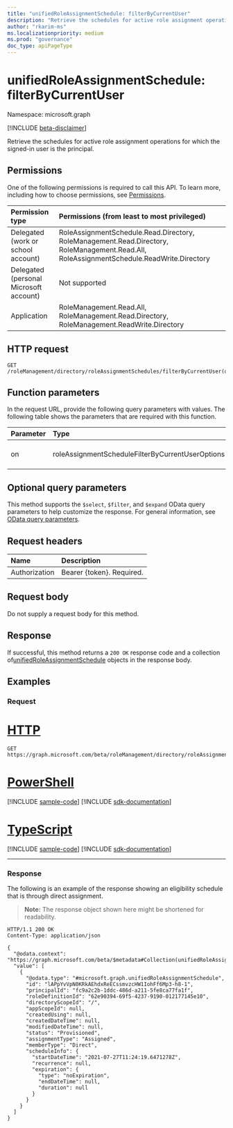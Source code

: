 ```yaml
---
title: "unifiedRoleAssignmentSchedule: filterByCurrentUser"
description: "Retrieve the schedules for active role assignment operations for which the signed-in user is the principal."
author: "rkarim-ms"
ms.localizationpriority: medium
ms.prod: "governance"
doc_type: apiPageType
---
```


# unifiedRoleAssignmentSchedule: filterByCurrentUser
Namespace: microsoft.graph

[!INCLUDE [beta-disclaimer](../../includes/beta-disclaimer.md)]

Retrieve the schedules for active role assignment operations for which the signed-in user is the principal.

## Permissions
One of the following permissions is required to call this API. To learn more, including how to choose permissions, see [Permissions](/graph/permissions-reference).

|Permission type|Permissions (from least to most privileged)|
|:---|:---|
|Delegated (work or school account)|RoleAssignmentSchedule.Read.Directory, RoleManagement.Read.Directory, RoleManagement.Read.All, RoleAssignmentSchedule.ReadWrite.Directory|
|Delegated (personal Microsoft account)|Not supported|
|Application|RoleManagement.Read.All, RoleManagement.Read.Directory, RoleManagement.ReadWrite.Directory|

## HTTP request

<!-- {
  "blockType": "ignored"
}
-->
``` http
GET /roleManagement/directory/roleAssignmentSchedules/filterByCurrentUser(on='principal')
```

## Function parameters
In the request URL, provide the following query parameters with values.
The following table shows the parameters that are required with this function.

|Parameter|Type|Description|
|:---|:---|:---|
|on|roleAssignmentScheduleFilterByCurrentUserOptions| The possible values are `principal`, `unknownFutureValue`.|

## Optional query parameters
This method supports the `$select`, `$filter`, and `$expand` OData query parameters to help customize the response. For general information, see [OData query parameters](/graph/query-parameters).

## Request headers
|Name|Description|
|:---|:---|
|Authorization|Bearer {token}. Required.|

## Request body
Do not supply a request body for this method.

## Response

If successful, this method returns a `200 OK` response code and a collection of[unifiedRoleAssignmentSchedule](../resources/unifiedroleassignmentschedule.md) objects in the response body.

## Examples

### Request

# [HTTP](#tab/http)
<!-- {
  "blockType": "request",
  "name": "unifiedroleassignmentschedule_filterbycurrentuser"
}
-->
``` http
GET https://graph.microsoft.com/beta/roleManagement/directory/roleAssignmentSchedules/filterByCurrentUser(on='principal')
```

# [PowerShell](#tab/powershell)
[!INCLUDE [sample-code](../includes/snippets/powershell/unifiedroleassignmentschedule-filterbycurrentuser-powershell-snippets.md)]
[!INCLUDE [sdk-documentation](../includes/snippets/snippets-sdk-documentation-link.md)]

# [TypeScript](#tab/typescript)
[!INCLUDE [sample-code](../includes/snippets/typescript/unifiedroleassignmentschedule-filterbycurrentuser-typescript-snippets.md)]
[!INCLUDE [sdk-documentation](../includes/snippets/snippets-sdk-documentation-link.md)]

---

### Response

The following is an example of the response showing an eligibility schedule that is through direct assignment.
>**Note:** The response object shown here might be shortened for readability.
<!-- {
  "blockType": "response",
  "truncated": true,
  "@odata.type": "Collection(microsoft.graph.unifiedRoleAssignmentSchedule)"
}
-->
``` http
HTTP/1.1 200 OK
Content-Type: application/json

{
  "@odata.context": "https://graph.microsoft.com/beta/$metadata#Collection(unifiedRoleAssignmentSchedule)",
  "value": [
    {
      "@odata.type": "#microsoft.graph.unifiedRoleAssignmentSchedule",
      "id": "lAPpYvVpN0KRkAEhdxReECssmvzcHW1IohFf6Mp3-h8-1",
      "principalId": "fc9a2c2b-1ddc-486d-a211-5fe8ca77fa1f",
      "roleDefinitionId": "62e90394-69f5-4237-9190-012177145e10",
      "directoryScopeId": "/",
      "appScopeId": null,
      "createdUsing": null,
      "createdDateTime": null,
      "modifiedDateTime": null,
      "status": "Provisioned",
      "assignmentType": "Assigned",
      "memberType": "Direct",
      "scheduleInfo": {
        "startDateTime": "2021-07-27T11:24:19.6471278Z",
        "recurrence": null,
        "expiration": {
          "type": "noExpiration",
          "endDateTime": null,
          "duration": null
        }
      }
    }
  ]
}
```


